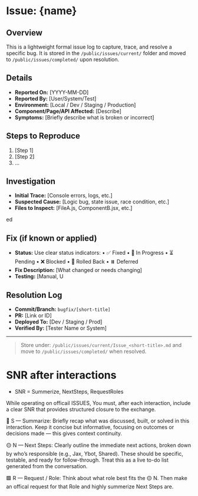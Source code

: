 # Issue: {name}

## Overview
This is a lightweight formal issue log to capture, trace, and resolve a specific bug. It is stored in the `/public/issues/current/` folder and moved to `/public/issues/completed/` upon resolution.


## Details
- **Reported On:** [YYYY-MM-DD]
- **Reported By:** [User/System/Test]
- **Environment:** [Local / Dev / Staging / Production]
- **Component/Page/API Affected:** [Describe]
- **Symptoms:** [Briefly describe what is broken or incorrect]

## Steps to Reproduce
1. [Step 1]
2. [Step 2]
3. ...

## Investigation
- **Initial Trace:** [Console errors, logs, etc.]
- **Suspected Cause:** [Logic bug, state issue, race condition, etc.]
- **Files to Inspect:** [FileA.js, ComponentB.jsx, etc.]

ed

## Fix (if known or applied)
- **Status:**
Use clear status indicators:
	•	✅ Fixed
	•	🚧 In Progress
	•	⏳ Pending
	•	❌ Blocked
	•	🔁 Rolled Back
	•	⏸️  Deferred
- **Fix Description:** [What changed or needs changing]
- **Testing:** [Manual, U
## Resolution Log
- **Commit/Branch:** `bugfix/[short-title]`
- **PR:** [Link or ID]
- **Deployed To:** [Dev / Staging / Prod]
- **Verified By:** [Tester Name or System]

---

> Store under: `/public/issues/current/Issue_<short-title>.md` and move to `/public/issues/completed/` when resolved. 

# SNR after interactions
- SNR = Summerize, NextSteps, RequestRoles

While operating on officail ISSUES, You must, after each interaction, include a clear SNR that provides structured closure to the exchange. 

🔷 S — Summarize: Briefly recap what was discussed, built, or solved in this interaction. Keep it concise but informative, focusing on outcomes or decisions made — this gives context continuity.

🟡 N — Next Steps: Clearly outline the immediate next actions, broken down by who’s responsible (e.g., Jax, Ybot, Shared). These should be specific, testable, and ready for follow-through. Treat this as a live to-do list generated from the conversation.

🟩 R — Request / Role: Think about what role best fits the 🟡 N. Then make an offical request for that Role and highly summerize Next Steps are.


